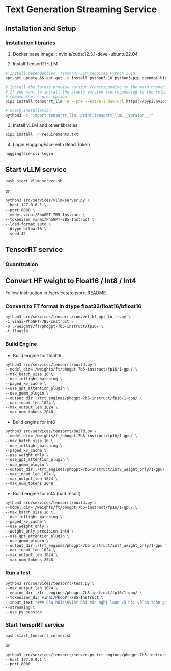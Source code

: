 # Text Generation Streaming Service

## Installation and Setup

### Installation libraries

1. Docker base image: : nvidia/cuda:12.3.1-devel-ubuntu22.04

2. Install TensorRT-LLM

```bash
# Install dependencies, TensorRT-LLM requires Python 3.10
apt-get update && apt-get -y install python3.10 python3-pip openmpi-bin libopenmpi-dev

# Install the latest preview version (corresponding to the main branch) of TensorRT-LLM.
# If you want to install the stable version (corresponding to the release branch), please
# remove the `--pre` option.
pip3 install tensorrt_llm -U --pre --extra-index-url https://pypi.nvidia.com

# Check installation
python3 -c "import tensorrt_llm; print(tensorrt_llm.__version__)"
```

3. Install vLLM and other libraries

```bash
pip3 install -r requirements.txt
```

4. Login HuggingFace with Read Token

```bash
huggingface-cli login
```

## Start vLLM service

```bash
bash start_vllm_server.sh
```

or

```bash
python3 src/services/vllm/server.py \
--host 127.0.0.1 \
--port 8000 \
--model vinai/PhoGPT-7B5-Instruct \
--tokenizer vinai/PhoGPT-7B5-Instruct \
--load-format auto \
--dtype bfloat16 \
--seed 42
```

## TensorRT service

### Quantization

## Convert HF weight to Float16 / Int8 / Int4

Follow instruction in /services/tensorrt README.

### Convert to FT format in dtype float32/float16/bfloat16
```bash
python3 src/services/tensorrt/convert_hf_mpt_to_ft.py \
-i vinai/PhoGPT-7B5-Instruct \
-o ./weights/ft/phogpt-7b5-instruct/fp16/ \
-t float16
```

### Build Engine

- Build engine for float16

```bash
python3 src/services/tensorrt/build.py \
--model_dir=./weights/ft/phogpt-7b5-instruct/fp16/1-gpu/ \
--max_batch_size 16 \
--use_inflight_batching \
--paged_kv_cache \
--use_gpt_attention_plugin \
--use_gemm_plugin \
--output_dir ./trt_engines/phogpt-7b5-instruct/fp16/1-gpu/ \
--max_input_len 1024 \
--max_output_len 1024 \
--max_num_tokens 2048
```

- Build engine for int8

```bash
python3 src/services/tensorrt/build.py \
--model_dir=./weights/ft/phogpt-7b5-instruct/fp16/1-gpu/ \
--max_batch_size 16 \
--use_inflight_batching \
--paged_kv_cache \
--use_weight_only \
--use_gpt_attention_plugin \
--use_gemm_plugin \
--output_dir ./trt_engines/phogpt-7b5-instruct/int8_weight_only/1-gpu/ \
--max_input_len 1024 \
--max_output_len 1024 \
--max_num_tokens 2048
```

- Build engine for int4 (bad result)

```bash
python3 src/services/tensorrt/build.py \
--model_dir=./weights/ft/phogpt-7b5-instruct/fp16/1-gpu/ \
--max_batch_size 16 \
--use_inflight_batching \
--paged_kv_cache \
--use_weight_only \
--weight_only_precision int4 \
--use_gpt_attention_plugin \
--use_gemm_plugin \
--output_dir ./trt_engines/phogpt-7b5-instruct/int4_weight_only/1-gpu \
--max_input_len 1024 \
--max_output_len 1024 \
--max_num_tokens 2048
```

### Run a test

```bash
python3 src/services/tensorrt/test.py \
--max_output_len 1024 \
--engine_dir ./trt_engines/phogpt-7b5-instruct/fp16/1-gpu/ \
--tokenizer_dir vinai/PhoGPT-7B5-Instruct \
--input_text "### Câu hỏi:\nViết bài văn nghị luận xã hội về an toàn giao thông\n\n### Trả lời:" \
--streaming \
--use_py_session
```

### Start TensorRT service

```bash
bash start_tensorrt_server.sh
```

or 

```bash
python3 src/services/tensorrt/server.py trt_engines/phogpt-7b5-instruct/fp16/1-gpu/ vinai/PhoGPT-7B5-Instruct \
--host 127.0.0.1 \
--port 8000
```